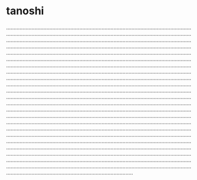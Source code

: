 # tanoshi
.........................................................................................................................................................................................................................................................................................................................................................................................................................................................................................................................................................................................................................................................................................................................................................................................................................................................................................................................................................................................................................................................................................................................................................................................................................................................................................................................................................................................................................................................................................................................................................................................................................................................................................................................................................................................................................................................................................................................................................................................................................................................................................................................................................................................................................................................................................................................................................................................................................................................................................................................................................................................................................................................................................................................................................................................................................................................................................................................................................................................................................................................
